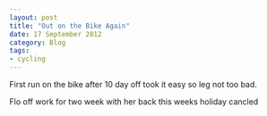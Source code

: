 ```yaml
---
layout: post
title: "Out on the Bike Again"
date: 17 September 2012
category: Blog
tags:
- cycling
---
```


<p>First run on the bike after 10 day off took it easy so leg not too bad.   </p>

<p> Flo off work for two week with her back this weeks holiday cancled</p>

